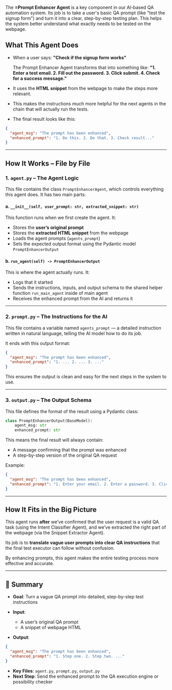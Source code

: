 The **=Prompt Enhancer Agent** is a key component in our AI-based QA automation system. Its job is to take a user's basic QA prompt (like "test the signup form") and turn it into a clear, step-by-step testing plan. This helps the system better understand what exactly needs to be tested on the webpage.


## What This Agent Does
* When a user says:
  **"Check if the signup form works"**

  The Prompt Enhancer Agent transforms that into something like:
  **"1. Enter a test email. 2. Fill out the password. 3. Click submit. 4. Check for a success message."**

* It uses the **HTML snippet** from the webpage to make the steps more relevant.

* This makes the instructions much more helpful for the next agents in the chain that will actually run the tests.

* The final result looks like this:

```json
{
  "agent_msg": "The prompt has been enhanced",
  "enhanced_prompt": "1. Do this. 2. Do that. 3. Check result..."
}
```

---

## How It Works – File by File

### 1. `agent.py` – The Agent Logic

This file contains the class `PromptEnhancerAgent`, which controls everything this agent does. It has two main parts:

#### a. `__init__(self, user_prompt: str, extracted_snippet: str)`

This function runs when we first create the agent. It:

* Stores the **user’s original prompt**
* Stores the **extracted HTML snippet** from the webpage
* Loads the agent prompts (`agents_prompt`)
* Sets the expected output format using the Pydantic model `PromptEnhancerOutput`

#### b. `run_agent(self) -> PromptEnhancerOutput`

This is where the agent actually runs. It:

* Logs that it started
* Sends the instructions, inputs, and output schema to the shared helper function `run_main_agent` inside of main agent
* Receives the enhanced prompt from the AI and returns it

---

### 2. `prompt.py` – The Instructions for the AI

This file contains a variable named `agents_prompt` — a detailed instruction written in natural language, telling the AI model how to do its job.

It ends with this output format:

```json
{
  "agent_msg": "The prompt has been enhanced",
  "enhanced_prompt": "1. ... 2. ... 3. ..."
}
```

This ensures the output is clean and easy for the next steps in the system to use.

---

### 3. `output.py` – The Output Schema

This file defines the format of the result using a Pydantic class:

```python
class PromptEnhancerOutput(BaseModel):
    agent_msg: str
    enhanced_prompt: str
```

This means the final result will always contain:

* A message confirming that the prompt was enhanced
* A step-by-step version of the original QA request

Example:

```json
{
  "agent_msg": "The prompt has been enhanced",
  "enhanced_prompt": "1. Enter your email. 2. Enter a password. 3. Click login."
}
```

---

## How It Fits in the Big Picture

This agent runs **after** we’ve confirmed that the user request is a valid QA task (using the Intent Classifier Agent), and we’ve extracted the right part of the webpage (via the Snippet Extractor Agent).

Its job is to **translate vague user prompts into clear QA instructions** that the final test executor can follow without confusion.

By enhancing prompts, this agent makes the entire testing process more effective and accurate.

---

## 📌 Summary

* **Goal**: Turn a vague QA prompt into detailed, step-by-step test instructions
* **Input**:

  * A user’s original QA prompt
  * A snippet of webpage HTML
* **Output**:

```json
{
  "agent_msg": "The prompt has been enhanced",
  "enhanced_prompt": "1. Step one. 2. Step two. ..."
}
```

* **Key Files**: `agent.py`, `prompt.py`, `output.py`
* **Next Step**: Send the enhanced prompt to the QA execution engine or possibility checker